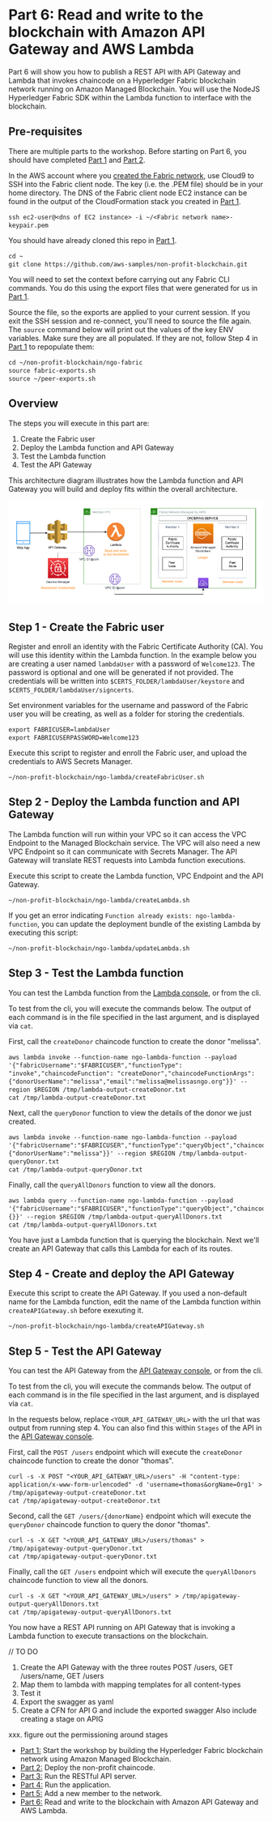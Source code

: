 # Part 6: Read and write to the blockchain with Amazon API Gateway and AWS Lambda

Part 6 will show you how to publish a REST API with API Gateway and Lambda that invokes chaincode on a Hyperledger Fabric blockchain network running on Amazon Managed Blockchain.  You will use the NodeJS Hyperledger Fabric SDK within the Lambda function to interface with the blockchain.

## Pre-requisites
 There are multiple parts to the workshop.  Before starting on Part 6, you should have completed [Part 1](../ngo-fabric/README.md) and [Part 2](../ngo-chaincode/README.md).

 In the AWS account where you [created the Fabric network](../ngo-fabric/README.md), use Cloud9 to SSH into the Fabric client node. The key (i.e. the .PEM file) should be in your home directory. The DNS of the Fabric client node EC2 instance can be found in the output of the CloudFormation stack you created in [Part 1](../ngo-fabric/README.md).

```
ssh ec2-user@<dns of EC2 instance> -i ~/<Fabric network name>-keypair.pem
```

You should have already cloned this repo in [Part 1](../ngo-fabric/README.md).

```
cd ~
git clone https://github.com/aws-samples/non-profit-blockchain.git
```

You will need to set the context before carrying out any Fabric CLI commands. You do this 
using the export files that were generated for us in [Part 1](../ngo-fabric/README.md).

Source the file, so the exports are applied to your current session. If you exit the SSH 
session and re-connect, you'll need to source the file again. The `source` command below
will print out the values of the key ENV variables. Make sure they are all populated. If
they are not, follow Step 4 in [Part 1](../ngo-fabric/README.md) to repopulate them:

```
cd ~/non-profit-blockchain/ngo-fabric
source fabric-exports.sh
source ~/peer-exports.sh 
```

## Overview

The steps you will execute in this part are:

1. Create the Fabric user
2. Deploy the Lambda function and API Gateway
3. Test the Lambda function
4. Test the API Gateway

This architecture diagram illustrates how the Lambda function and API Gateway you will build and deploy fits within the overall architecture.

![Architecture Diagram](./Lambda%20API%20AMB%20Workshop%20Diagram.png)

## Step 1 - Create the Fabric user

Register and enroll an identity with the Fabric Certificate Authority (CA). You will use this identity within the Lambda function.  In the example below you are creating a user named `lambdaUser` with a password of `Welcome123`.  The password is optional and one will be generated if not provided.  The credentials will be written into `$CERTS_FOLDER/lambdaUser/keystore` and `$CERTS_FOLDER/lambdaUser/signcerts`.

Set environment variables for the username and password of the Fabric user you will be creating, as well as a folder for storing the credentials.

```
export FABRICUSER=lambdaUser
export FABRICUSERPASSWORD=Welcome123
```

Execute this script to register and enroll the Fabric user, and upload the credentials to AWS Secrets Manager.
```
~/non-profit-blockchain/ngo-lambda/createFabricUser.sh
```

## Step 2 - Deploy the Lambda function and API Gateway

The Lambda function will run within your VPC so it can access the VPC Endpoint to the Managed Blockchain service.  The VPC will also need a new VPC Endpoint so it can communicate with Secrets Manager.  The API Gateway will translate REST requests into Lambda function executions.

Execute this script to create the Lambda function, VPC Endpoint and the API Gateway.

```
~/non-profit-blockchain/ngo-lambda/createLambda.sh
```

If you get an error indicating `Function already exists: ngo-lambda-function`, you can update the deployment bundle of the existing Lambda by executing this script:

```
~/non-profit-blockchain/ngo-lambda/updateLambda.sh
```

## Step 3 - Test the Lambda function

You can test the Lambda function from the [Lambda console](https://console.aws.amazon.com/lambda), or from the cli.

To test from the cli, you will execute the commands below.  The output of each command is in the file specified in the last argument, and is displayed via `cat`.

First, call the `createDonor` chaincode function to create the donor "melissa".
```
aws lambda invoke --function-name ngo-lambda-function --payload '{"fabricUsername":"$FABRICUSER","functionType": "invoke","chaincodeFunction": "createDonor","chaincodeFunctionArgs": {"donorUserName":"melissa","email":"melissa@melissasngo.org"}}' --region $REGION /tmp/lambda-output-createDonor.txt
cat /tmp/lambda-output-createDonor.txt
```

Next, call the `queryDonor` function to view the details of the donor we just created.
```
aws lambda invoke --function-name ngo-lambda-function --payload '{"fabricUsername":"$FABRICUSER","functionType":"queryObject","chaincodeFunction":"queryDonor","chaincodeFunctionArgs":{"donorUserName":"melissa"}}' --region $REGION /tmp/lambda-output-queryDonor.txt
cat /tmp/lambda-output-queryDonor.txt
```

Finally, call the `queryAllDonors` function to view all the donors.
```
aws lambda query --function-name ngo-lambda-function --payload '{"fabricUsername":"$FABRICUSER","functionType":"queryObject","chaincodeFunction":"queryAllDonors","chaincodeFunctionArgs":{}}' --region $REGION /tmp/lambda-output-queryAllDonors.txt
cat /tmp/lambda-output-queryAllDonors.txt
```

You have just a Lambda function that is querying the blockchain.  Next we'll create an API Gateway that calls this Lambda for each of its routes.

## Step 4 - Create and deploy the API Gateway

Execute this script to create the API Gateway.  If you used a non-default name for the Lambda function, edit the name of the Lambda function within `createAPIGateway.sh` before exexuting it.

```
~/non-profit-blockchain/ngo-lambda/createAPIGateway.sh
```

## Step 5 - Test the API Gateway

You can test the API Gateway from the [API Gateway console](https://console.aws.amazon.com/apigateway), or from the cli.

To test from the cli, you will execute the commands below.  The output of each command is in the file specified in the last argument, and is displayed via `cat`.

In the requests below, replace `<YOUR_API_GATEWAY_URL>` with the url that was output from running step 4.  You can also find this within `Stages` of the API in the [API Gateway console](https://console.aws.amazon.com/apigateway).

First, call the `POST /users` endpoint which will execute the `createDonor` chaincode function to create the donor "thomas".
```
curl -s -X POST "<YOUR_API_GATEWAY_URL>/users" -H "content-type: application/x-www-form-urlencoded" -d 'username=thomas&orgName=Org1' > /tmp/apigateway-output-createDonor.txt
cat /tmp/apigateway-output-createDonor.txt
```

Second, call the `GET /users/{donorName}` endpoint which will execute the `queryDonor` chaincode function to query the donor "thomas".
```
curl -s -X GET "<YOUR_API_GATEWAY_URL>/users/thomas" > /tmp/apigateway-output-queryDonor.txt
cat /tmp/apigateway-output-queryDonor.txt
```

Finally, call the `GET /users` endpoint which will execute the `queryAllDonors` chaincode function to view all the donors.
```
curl -s -X GET "<YOUR_API_GATEWAY_URL>/users" > /tmp/apigateway-output-queryAllDonors.txt
cat /tmp/apigateway-output-queryAllDonors.txt
```

You now have a REST API running on API Gateway that is invoking a Lambda function to execute transactions on the blockchain.


// TO DO
1. Create the API Gateway with the three routes POST /users, GET /users/name, GET /users
2. Map them to lambda with mapping templates for all content-types
3. Test it
4. Export the swagger as yaml
5. Create a CFN for API G and include the exported swagger
    Also include creating a stage on APIG

xxx. figure out the permissioning around stages

* [Part 1:](../ngo-fabric/README.md) Start the workshop by building the Hyperledger Fabric blockchain network using Amazon Managed Blockchain.
* [Part 2:](../ngo-chaincode/README.md) Deploy the non-profit chaincode. 
* [Part 3:](../ngo-rest-api/README.md) Run the RESTful API server. 
* [Part 4:](../ngo-ui/README.md) Run the application. 
* [Part 5:](../new-member/README.md) Add a new member to the network. 
* [Part 6:](../ngo-lambda/README.md) Read and write to the blockchain with Amazon API Gateway and AWS Lambda.
